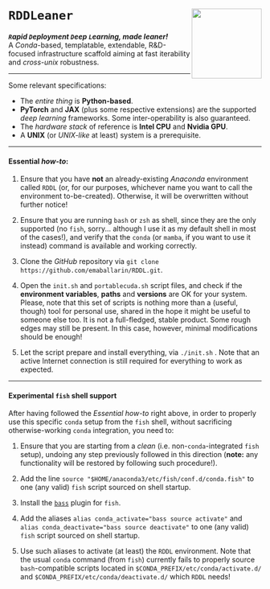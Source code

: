# `RDDLeaner` <a href="https://ballarin.cc/cdn/rddl_dalle2.png"><img src="https://ballarin.cc/cdn/rddl_dalle2.png" align="right" height="139" /></a>

***`R`apid `D`eployment `D`eep `L`earning, made leaner!***  
A *Conda*-based, templatable, extendable, R&D-focused infrastructure scaffold aiming at fast iterability and *cross-unix* robustness.

---

Some relevant specifications:

- The *entire thing* is **Python-based**.
- **PyTorch** and **JAX** (plus some respective extensions) are the supported *deep learning* frameworks. Some inter-operability is also guaranteed.
- The *hardware stack* of reference is **Intel CPU** and **Nvidia GPU**.
- A **UNIX** (or *UNIX-like* at least) system is a prerequisite.

---

#### Essential *how-to*:

1. Ensure that you have **not** an already-existing *Anaconda* environment
   called `RDDL` (or, for our purposes, whichever name you want to call the
   environment to-be-created). Otherwise, it will be overwritten without
   further notice!

2. Ensure that you are running `bash` or `zsh` as shell, since they are the
   only supported (no `fish`, sorry... although I use it as my default shell in
   most of the cases!), and verify that the `conda` (or `mamba`, if you want to
   use it instead) command is available and working correctly.

3. Clone the *GitHub* repository via `git clone
   https://github.com/emaballarin/RDDL.git`.

4. Open the `init.sh` and `portablecuda.sh` script files, and check if the
   **environment variables**, **paths** and **versions** are OK for your
   system. Please, note that this set of scripts is nothing more than a (useful,
   though) tool for personal use, shared in the hope it might be useful to
   someone else too. It is not a full-fledged, stable product. Some rough edges
   may still be present.
   In this case, however, minimal modifications should be enough!

5. Let the script prepare and install everything, via `./init.sh` . Note that
   an active Internet connection is still required for everything to work as
   expected.

---

#### Experimental `fish` shell support

After having followed the *Essential how-to* right above, in order to properly use this
specific `conda` setup from the `fish` shell, without sacrificing otherwise-working `conda`
integration, you need to:

1. Ensure that you are starting from a *clean* (i.e. non-`conda`-integrated `fish` setup),
undoing any step previously followed in this direction (**note:** any functionality will
be restored by following such procedure!).

2. Add the line `source "$HOME/anaconda3/etc/fish/conf.d/conda.fish"` to one (any valid)
`fish` script sourced on shell startup.

3. Install the [`bass`](https://github.com/edc/bass) plugin for `fish`.

4. Add the aliases `alias conda_activate="bass source activate"` and
`alias conda_deactivate="bass source deactivate"` to one (any valid)
`fish` script sourced on shell startup.

5. Use such aliases to activate (at least) the `RDDL` environment. Note that
the usual `conda` command (from `fish`) currently fails to properly source `bash`-compatible
scripts located in `$CONDA_PREFIX/etc/conda/activate.d/` and `$CONDA_PREFIX/etc/conda/deactivate.d/`
which `RDDL` needs!
